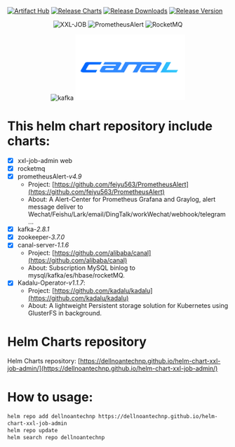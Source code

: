 [![Artifact Hub](https://img.shields.io/endpoint?url=https://artifacthub.io/badge/repository/xxl-job-admin)](https://artifacthub.io/packages/search?repo=xxl-job-admin)
[![Release Charts](https://github.com/dellnoantechnp/helm-chart-xxl-job-admin/actions/workflows/workflow.yml/badge.svg)](https://github.com/dellnoantechnp/helm-chart-xxl-job-admin/actions/workflows/workflow.yml)
[![Release Downloads](https://img.shields.io/github/downloads/dellnoantechnp/helm-chart-xxl-job-admin/latest/total)](https://img.shields.io/github/downloads/dellnoantechnp/helm-chart-xxl-job-admin/latest/total)
[![Release Version](https://img.shields.io/github/v/release/dellnoantechnp/helm-chart-xxl-job-admin?label=Chart-release)](https://img.shields.io/github/v/release/dellnoantechnp/helm-chart-xxl-job-admin?label=Chart-release)

<p align="center">
  <img width="200" alt="XXL-JOB" height="200" src="https://www.xuxueli.com/doc/static/xxl-job/images/xxl-logo.jpg">
  <img width="200" alt="PrometheusAlert" height="200" src="https://feiyu563.github.io/static/img/prometheus-ico.png">
  <img width="150" alt="RocketMQ" height="200" src="https://rocketmq.apache.org/zh/img/Apache_RocketMQ_logo.svg.png">
</p>
<p align="center">
  <img width="250" alt="kafka" height="130" src="https://kafka.apache.org/logos/kafka_logo--simple.png">
  <img width="250" alt="canal-server" height="150" src="https://raw.githubusercontent.com/dellnoantechnp/helm-chart-xxl-job-admin/main/assets/stacks/canal/img/canal-512x512.png">
</p>

# This helm chart repository include charts:
- [x] xxl-job-admin web
- [x] rocketmq
- [x] prometheusAlert-*v4.9*
  - Project: [https://github.com/feiyu563/PrometheusAlert](https://github.com/feiyu563/PrometheusAlert)
  - About: A Alert-Center for Prometheus Grafana and Graylog, alert message deliver to Wechat/Feishu/Lark/email/DingTalk/workWechat/webhook/telegram ...
- [x] kafka-*2.8.1*
- [x] zookeeper-*3.7.0*
- [x] canal-server-*1.1.6*  
  - Project: [https://github.com/alibaba/canal](https://github.com/alibaba/canal)
  - About: Subscription MySQL binlog to mysql/kafka/es/hbase/rocketMQ. 
- [x] Kadalu-Operator-*v1.1.7*: 
  - Project: [https://github.com/kadalu/kadalu](https://github.com/kadalu/kadalu)
  - About: A lightweight Persistent storage solution for Kubernetes using GlusterFS in background. 



# Helm Charts repository
Helm Charts repository: [https://dellnoantechnp.github.io/helm-chart-xxl-job-admin/](https://dellnoantechnp.github.io/helm-chart-xxl-job-admin/)

# How to usage:
```shell
helm repo add dellnoantechnp https://dellnoantechnp.github.io/helm-chart-xxl-job-admin
helm repo update
helm search repo dellnoantechnp
```